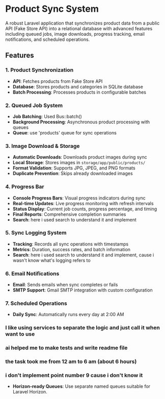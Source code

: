 # Product Sync System

A robust Laravel application that synchronizes product data from a public API (Fake Store API) into a relational database with advanced features including queued jobs, image downloads, progress tracking, email notifications, and scheduled operations.

## Features

### 1. **Product Synchronization**
- **API**: Fetches products from Fake Store API
- **Database**: Stores products and categories in SQLite database
- **Batch Processing**: Processes products in configurable batches

### 2. **Queued Job System**
- **Job Batching**: Used Bus::batch()
- **Background Processing**: Asynchronous product processing with queues
- **Queue**: use 'products' queue for sync operations

### 3. **Image Download & Storage**
- **Automatic Downloads**: Downloads product images during sync
- **Local Storage**: Stores images in `storage/app/public/products/`
- **Format Validation**: Supports JPG, JPEG, and PNG formats
- **Duplicate Prevention**: Skips already downloaded images

### 4. **Progress Bar**
- **Console Progress Bars**: Visual progress indicators during sync
- **Real-time Updates**: Live progress monitoring with refresh intervals
- **Status Display**: Current job counts, progress percentage, and timing
- **Final Reports**: Comprehensive completion summaries
- **Search**: here i used search to understand it and implement

### 5. **Sync Logging System**
- **Tracking**: Records all sync operations with timestamps
- **Metrics**: Duration, success rates, and batch information
- **Search**: here i used search to understand it and implement, cause i wasn't know what's logging refers to

### 6. **Email Notifications**
- **Email**: Sends emails when sync completes or fails
- **SMTP Support**: Gmail SMTP integration with custom configuration

### 7. **Scheduled Operations**
- **Daily Sync**: Automatically runs every day at 2:00 AM

### I like using services to separate the logic and just call it when want to use

### ai helped me to make tests and write readme file

### the task took me from 12 am to 6 am (about 6 hours)

### i don't implement point number 9 cause i don't know it 
- **Horizon-ready Queues**: Use separate named queues suitable for Laravel Horizon.